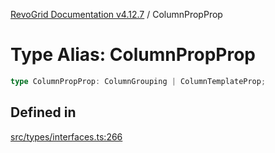 [RevoGrid Documentation v4.12.7](README.md) / ColumnPropProp

# Type Alias: ColumnPropProp

```ts
type ColumnPropProp: ColumnGrouping | ColumnTemplateProp;
```

## Defined in

[src/types/interfaces.ts:266](https://github.com/revolist/revogrid/blob/435ff99a088c5c293d22eb08cc3e448f60f4eb56/src/types/interfaces.ts#L266)
